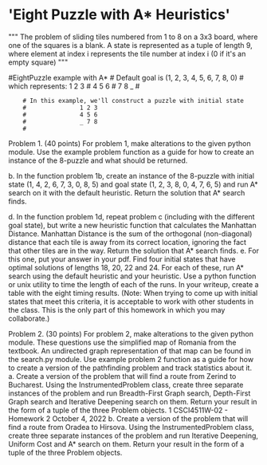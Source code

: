 # 'Eight Puzzle with A* Heuristics'

""" The problem of sliding tiles numbered from 1 to 8 on a 3x3 board, where one of the
    squares is a blank. A state is represented as a tuple of length 9, where  element at
    index i represents the tile number  at index i (0 if it's an empty square) """

 #EightPuzzle example with A*
        # Default goal is (1, 2, 3, 4, 5, 6, 7, 8, 0)
        #   which represents:   1 2 3
        #                       4 5 6
        #                       7 8 _
        #

        # In this example, we'll construct a puzzle with initial state
        #               1 2 3
        #               4 5 6
        #               _ 7 8
        #



Problem 1. (40 points)
For problem 1, make alterations to the given python module. Use the example problem
function as a guide for how to create an instance of the 8-puzzle and what should be returned.

b. In the function problem 1b, create an instance of the 8-puzzle with initial state (1, 4,
2, 6, 7, 3, 0, 8, 5) and goal state (1, 2, 3, 8, 0, 4, 7, 6, 5) and run A* search on it with
the default heuristic. Return the solution that A* search finds.


d. In the function problem 1d, repeat problem c (including with the different goal state),
but write a new heuristic function that calculates the Manhattan Distance. Manhattan
Distance is the sum of the orthogonal (non-diagonal) distance that each tile is away
from its correct location, ignoring the fact that other tiles are in the way. Return the
solution that A* search finds.
e. For this one, put your answer in your pdf. Find four initial states that have optimal
solutions of lengths 18, 20, 22 and 24. For each of these, run A* search using the
default heuristic and your heuristic. Use a python function or unix utility to time
the length of each of the runs. In your writeup, create a table with the eight timing
results. (Note: When trying to come up with initial states that meet this criteria, it
is acceptable to work with other students in the class. This is the only part of this
homework in which you may collaborate.)

Problem 2. (30 points)
For problem 2, make alterations to the given python module. These questions use the
simplified map of Romania from the textbook. An undirected graph representation of that
map can be found in the search.py module. Use example problem 2 function as a guide for
how to create a version of the pathfinding problem and track statistics about it.
a. Create a version of the problem that will find a route from Zerind to Bucharest. Using
the InstrumentedProblem class, create three separate instances of the problem and
run Breadth-First Graph search, Depth-First Graph search and Iterative Deepening
search on them. Return your result in the form of a tuple of the three Problem objects.
1
CSCI4511W-02 - Homework 2 October 4, 2022
b. Create a version of the problem that will find a route from Oradea to Hirsova. Using
the InstrumentedProblem class, create three separate instances of the problem and
run Iterative Deepening, Uniform Cost and A* search on them. Return your result in
the form of a tuple of the three Problem objects.
